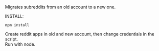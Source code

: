 Migrates subreddits from an old account to a new one.

INSTALL:
```
npm install
```

Create reddit apps in old and new account, then change credentials in the script.  
Run with node.
